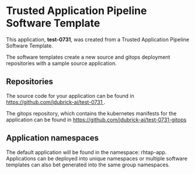 # Trusted Application Pipeline Software Template

This application, **test-0731**, was created from a Trusted Application Pipeline Software Template.

The software templates create a new source and gitops deployment repositories with a sample source application. 

## Repositories

The source code for your application can be found in [https://github.com/jdubrick-ai/test-0731 ](https://github.com/jdubrick-ai/test-0731 ).
 
The gitops repository, which contains the kubernetes manifests for the application can be found in 
[https://github.com/jdubrick-ai/test-0731-gitops ](https://github.com/jdubrick-ai/test-0731-gitops ) 

## Application namespaces 

The default application will be found in the namespace: rhtap-app. Applications can be deployed into unique namespaces or multiple software templates can also bet generated into the same group namespaces.  